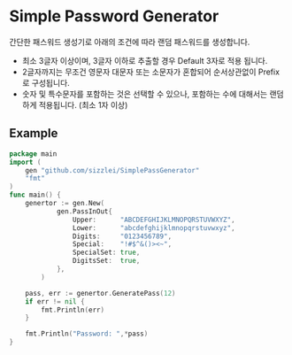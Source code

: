 # Simple Password Generator
간단한 패스워드 생성기로 아래의 조건에 따라 랜덤 패스워드를 생성합니다. 
- 최소 3글자 이상이며, 3글자 이하로 추출할 경우 Default 3자로 적용 됩니다. 
- 2글자까지는 무조건 영문자 대문자 또는 소문자가 혼합되어 순서상관없이 Prefix 로 구성됩니다.
- 숫자 및 특수문자를 포함하는 것은 선택할 수 있으나, 포함하는 수에 대해서는 랜덤하게 적용됩니다. (최소 1자 이상)

## Example
```go
package main 
import (
    gen "github.com/sizzlei/SimplePassGenerator"
    "fmt"
)
func main() {
    genertor := gen.New(
            gen.PassInOut{
                Upper:		"ABCDEFGHIJKLMNOPQRSTUVWXYZ",
                Lower:		"abcdefghijklmnopqrstuvwxyz",
                Digits:		"0123456789",
                Special:	"!#$^&()><~",
                SpecialSet:	true,
                DigitsSet: 	true,
            },
        )

	pass, err := genertor.GeneratePass(12)
	if err != nil {
		fmt.Println(err)
	}

	fmt.Println("Password: ",*pass)
}
```


